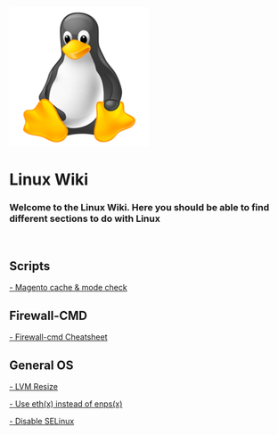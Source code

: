 <img src="https://github.com/Ashdf1992/wiki/blob/main/assets/images/linux-icon-28163.png" width="250"/>

# Linux Wiki
### Welcome to the Linux Wiki. Here you should be able to find different sections to do with Linux

<br>

## Scripts
[- Magento cache & mode check](https://github.com/Ashdf1992/wiki/blob/main/assets/pages/Linux/MagentoModeCheck.md)
<br>

## Firewall-CMD
[- Firewall-cmd Cheatsheet](https://github.com/Ashdf1992/wiki/blob/main/assets/pages/Linux/FirewallCMD-Cheatsheet.md)
<br>

## General OS
[- LVM Resize](https://github.com/Ashdf1992/wiki/blob/main/assets/pages/Linux/LVM_Resize.md)

[- Use eth(x) instead of enps(x)](https://github.com/Ashdf1992/wiki/blob/main/assets/pages/Linux/enps0toeth0.md)

[- Disable SELinux](https://github.com/Ashdf1992/wiki/blob/main/assets/pages/Linux/disable-selinux.md)
<br>

